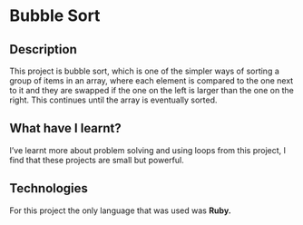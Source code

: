 # Bubble Sort

## Description

This project is bubble sort, which is one of the simpler ways of sorting a group of items in an array, where each element is compared to the one next to it and they are swapped if the one on the left is larger than the one on the right. This continues until the array is eventually sorted.
## What have I learnt?

I’ve learnt more about problem solving and using loops from this project, I find that these projects are small but powerful.
## Technologies

For this project the only language that was used was **Ruby.**